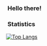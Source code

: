 ### &nbsp;Hello there!


### &nbsp;Statistics

[![Top Langs](https://github-readme-stats.vercel.app/api/top-langs/?username=POLROTY&layout=compact&bg_color=202020&title_color=f8f8f8&text_color=f8f8f8&icon_color=f8f8f8&border_color=202020)](https://github.com/anuraghazra/github-readme-stats)
